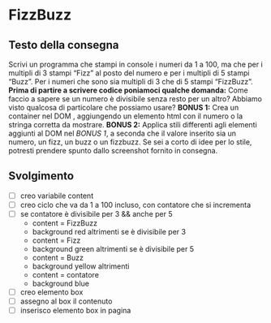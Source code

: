 # FizzBuzz

## Testo della consegna

 Scrivi un programma che stampi in console i numeri da 1 a 100,
 ma che per i multipli di 3 stampi “Fizz” al posto del numero e per i multipli di 5 stampi “Buzz”.
 Per i numeri che sono sia multipli di 3 che di 5 stampi “FizzBuzz”.
 **Prima di partire a scrivere codice poniamoci qualche domanda:**
 Come faccio a sapere se un numero è divisibile senza resto per un altro?
 Abbiamo visto qualcosa di particolare che possiamo usare?
 **BONUS 1:**
 Crea un container nel DOM , aggiungendo un elemento html con il numero o la stringa corretta da mostrare.
 **BONUS 2:**
 Applica stili differenti agli elementi aggiunti al DOM nel *BONUS 1*, a seconda che il valore inserito sia un numero, un fizz, un buzz o un fizzbuzz.
 Se sei a corto di idee per lo stile, potresti prendere spunto dallo screenshot fornito in consegna.

 ## Svolgimento

- [ ] creo variabile content
- [ ] creo ciclo che va da 1 a 100 incluso, con contatore che si incrementa
- [ ] se contatore è divisibile per 3 && anche per 5
    - content = FizzBuzz
    - background red
    altrimenti se è divisibile per 3
    - content = Fizz
    - background green
    altrimenti se è divisibile per 5
    - content = Buzz
    - background yellow
    altrimenti
    - content = contatore
    - background blue
- [ ] creo elemento box
- [ ] assegno al box il contenuto 
- [ ] inserisco elemento box in pagina
